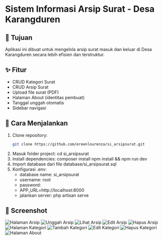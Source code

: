 # Sistem Informasi Arsip Surat - Desa Karangduren

## 🎯 Tujuan
Aplikasi ini dibuat untuk mengelola arsip surat masuk dan keluar di Desa Karangduren secara lebih efisien dan terstruktur.

## ✨ Fitur
- CRUD Kategori Surat
- CRUD Arsip Surat
- Upload file surat (PDF)
- Halaman About (identitas pembuat)
- Tanggal unggah otomatis
- Sidebar navigasi

## 🚀 Cara Menjalankan
1. Clone repository:
   ```bash
   git clone https://github.com/ereenlourenza/si_arsipsurat.git
2. Masuk folder project:
   cd si_arsipsurat
3. Install dependencies:
   composer install
   npm install && npm run dev
4. Import database dari file database/si_arsipsurat.sql
5. Konfigurasi .env:
   - database name: si_arsipsurat
   - username: root
   - password: 
   - APP_URL=http://localhost:8000
   - jalankan server: php artisan serve

## 📸 Screenshot
![Halaman Arsip](screenshot/arsip-surat.png)
![Unggah Arsip](screenshot/arsip-surat-unggah.png)
![Lihat Arsip](screenshot/arsip-surat-lihat.png)
![Edit Arsip](screenshot/arsip-surat-edit.png)
![Hapus Arsip](screenshot/arsip-surat-hapus.png)
![Halaman Kategori](screenshot/kategori-surat.png)
![Tambah Kategori](screenshot/kategori-surat-tambah.png)
![Edit Kategori](screenshot/kategori-surat-edit.png)
![Hapus Kategori](screenshot/kategori-surat-hapus.png)
![Halaman About](screenshot/about.png)